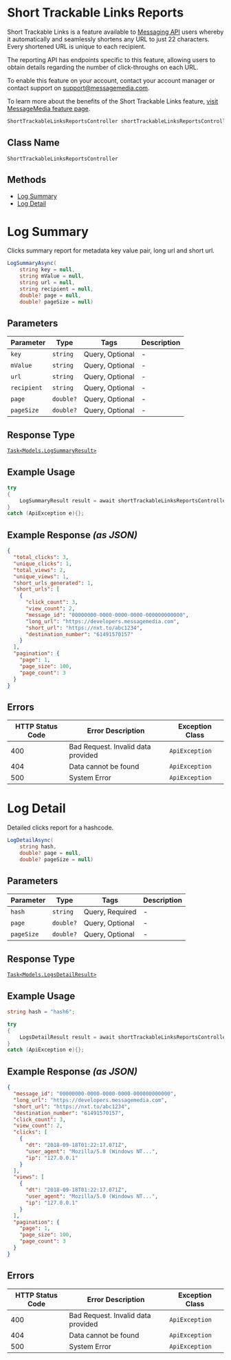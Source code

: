 # Short Trackable Links Reports

Short Trackable Links is a feature available to [Messaging API](../../https://developers.messagemedia.com/code/messages-api-documentation/) users whereby it automatically and seamlessly shortens any URL to just 22 characters. Every shortened URL is unique to each recipient.

The reporting API has endpoints specific to
this feature, allowing users to obtain details regarding
the number of click-throughs on each URL.

To enable this feature on your account, contact your account manager or contact support on [support@messagemedia.com](../../support@messagemedia.com).

To learn more about the benefits of the Short Trackable Links feature, [visit MessageMedia feature page](../../https://messagemedia.com/au/feature/short-urls/).

```csharp
ShortTrackableLinksReportsController shortTrackableLinksReportsController = client.ShortTrackableLinksReportsController;
```

## Class Name

`ShortTrackableLinksReportsController`

## Methods

* [Log Summary](../../doc/controllers/short-trackable-links-reports.md#log-summary)
* [Log Detail](../../doc/controllers/short-trackable-links-reports.md#log-detail)


# Log Summary

Clicks summary report for metadata key value pair, long url and short url.

```csharp
LogSummaryAsync(
    string key = null,
    string mValue = null,
    string url = null,
    string recipient = null,
    double? page = null,
    double? pageSize = null)
```

## Parameters

| Parameter | Type | Tags | Description |
|  --- | --- | --- | --- |
| `key` | `string` | Query, Optional | - |
| `mValue` | `string` | Query, Optional | - |
| `url` | `string` | Query, Optional | - |
| `recipient` | `string` | Query, Optional | - |
| `page` | `double?` | Query, Optional | - |
| `pageSize` | `double?` | Query, Optional | - |

## Response Type

[`Task<Models.LogSummaryResult>`](../../doc/models/log-summary-result.md)

## Example Usage

```csharp
try
{
    LogSummaryResult result = await shortTrackableLinksReportsController.LogSummaryAsync(null, null, null, null, null, null);
}
catch (ApiException e){};
```

## Example Response *(as JSON)*

```json
{
  "total_clicks": 3,
  "unique_clicks": 1,
  "total_views": 2,
  "unique_views": 1,
  "short_urls_generated": 1,
  "short_urls": [
    {
      "click_count": 3,
      "view_count": 2,
      "message_id": "00000000-0000-0000-0000-000000000000",
      "long_url": "https://developers.messagemedia.com",
      "short_url": "https://nxt.to/abc1234",
      "destination_number": "61491570157"
    }
  ],
  "pagination": {
    "page": 1,
    "page_size": 100,
    "page_count": 3
  }
}
```

## Errors

| HTTP Status Code | Error Description | Exception Class |
|  --- | --- | --- |
| 400 | Bad Request. Invalid data provided | `ApiException` |
| 404 | Data cannot be found | `ApiException` |
| 500 | System Error | `ApiException` |


# Log Detail

Detailed clicks report for a hashcode.

```csharp
LogDetailAsync(
    string hash,
    double? page = null,
    double? pageSize = null)
```

## Parameters

| Parameter | Type | Tags | Description |
|  --- | --- | --- | --- |
| `hash` | `string` | Query, Required | - |
| `page` | `double?` | Query, Optional | - |
| `pageSize` | `double?` | Query, Optional | - |

## Response Type

[`Task<Models.LogsDetailResult>`](../../doc/models/logs-detail-result.md)

## Example Usage

```csharp
string hash = "hash6";

try
{
    LogsDetailResult result = await shortTrackableLinksReportsController.LogDetailAsync(hash, null, null);
}
catch (ApiException e){};
```

## Example Response *(as JSON)*

```json
{
  "message_id": "00000000-0000-0000-0000-000000000000",
  "long_url": "https://developers.messagemedia.com",
  "short_url": "https://nxt.to/abc1234",
  "destination_number": "61491570157",
  "click_count": 3,
  "view_count": 2,
  "clicks": [
    {
      "dt": "2018-09-18T01:22:17.071Z",
      "user_agent": "Mozilla/5.0 (Windows NT...",
      "ip": "127.0.0.1"
    }
  ],
  "views": [
    {
      "dt": "2018-09-18T01:22:17.071Z",
      "user_agent": "Mozilla/5.0 (Windows NT...",
      "ip": "127.0.0.1"
    }
  ],
  "pagination": {
    "page": 1,
    "page_size": 100,
    "page_count": 3
  }
}
```

## Errors

| HTTP Status Code | Error Description | Exception Class |
|  --- | --- | --- |
| 400 | Bad Request. Invalid data provided | `ApiException` |
| 404 | Data cannot be found | `ApiException` |
| 500 | System Error | `ApiException` |

